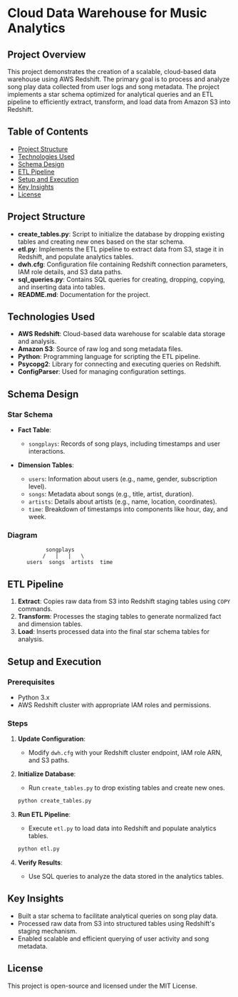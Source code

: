 # Cloud Data Warehouse for Music Analytics

## Project Overview
This project demonstrates the creation of a scalable, cloud-based data warehouse using AWS Redshift. The primary goal is to process and analyze song play data collected from user logs and song metadata. The project implements a star schema optimized for analytical queries and an ETL pipeline to efficiently extract, transform, and load data from Amazon S3 into Redshift.

## Table of Contents
- [Project Structure](#project-structure)
- [Technologies Used](#technologies-used)
- [Schema Design](#schema-design)
- [ETL Pipeline](#etl-pipeline)
- [Setup and Execution](#setup-and-execution)
- [Key Insights](#key-insights)
- [License](#license)

## Project Structure
- **create_tables.py**: Script to initialize the database by dropping existing tables and creating new ones based on the star schema.
- **etl.py**: Implements the ETL pipeline to extract data from S3, stage it in Redshift, and populate analytics tables.
- **dwh.cfg**: Configuration file containing Redshift connection parameters, IAM role details, and S3 data paths.
- **sql_queries.py**: Contains SQL queries for creating, dropping, copying, and inserting data into tables.
- **README.md**: Documentation for the project.

## Technologies Used
- **AWS Redshift**: Cloud-based data warehouse for scalable data storage and analysis.
- **Amazon S3**: Source of raw log and song metadata files.
- **Python**: Programming language for scripting the ETL pipeline.
- **Psycopg2**: Library for connecting and executing queries on Redshift.
- **ConfigParser**: Used for managing configuration settings.

## Schema Design
### Star Schema
- **Fact Table**:
  - `songplays`: Records of song plays, including timestamps and user interactions.
  
- **Dimension Tables**:
  - `users`: Information about users (e.g., name, gender, subscription level).
  - `songs`: Metadata about songs (e.g., title, artist, duration).
  - `artists`: Details about artists (e.g., name, location, coordinates).
  - `time`: Breakdown of timestamps into components like hour, day, and week.

### Diagram
```
            songplays
           /   |   |   \
      users  songs  artists  time
```

## ETL Pipeline
1. **Extract**: Copies raw data from S3 into Redshift staging tables using `COPY` commands.
2. **Transform**: Processes the staging tables to generate normalized fact and dimension tables.
3. **Load**: Inserts processed data into the final star schema tables for analysis.

## Setup and Execution
### Prerequisites
- Python 3.x
- AWS Redshift cluster with appropriate IAM roles and permissions.

### Steps
1. **Update Configuration**:
   - Modify `dwh.cfg` with your Redshift cluster endpoint, IAM role ARN, and S3 paths.

2. **Initialize Database**:
   - Run `create_tables.py` to drop existing tables and create new ones.

   ```bash
   python create_tables.py
   ```

3. **Run ETL Pipeline**:
   - Execute `etl.py` to load data into Redshift and populate analytics tables.

   ```bash
   python etl.py
   ```

4. **Verify Results**:
   - Use SQL queries to analyze the data stored in the analytics tables.

## Key Insights
- Built a star schema to facilitate analytical queries on song play data.
- Processed raw data from S3 into structured tables using Redshift's staging mechanism.
- Enabled scalable and efficient querying of user activity and song metadata.

## License
This project is open-source and licensed under the MIT License.


